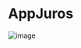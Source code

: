 # AppJuros
![image](https://user-images.githubusercontent.com/43155568/129658346-9daddf2e-2a7a-486a-a702-fd30d5e90a89.png)
